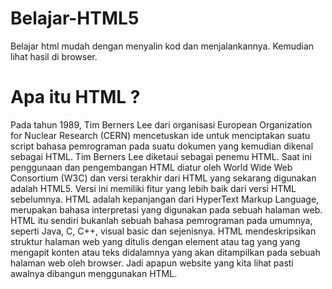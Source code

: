 # Belajar-HTML5
Belajar html mudah dengan menyalin kod dan menjalankannya. Kemudian lihat hasil di browser.

# Apa itu HTML ?

Pada tahun 1989, Tim Berners Lee dari organisasi European Organization for Nuclear Research (CERN) mencetuskan ide untuk menciptakan suatu script bahasa pemrograman pada suatu dokumen yang kemudian dikenal sebagai HTML. Tim Berners Lee diketaui sebagai penemu HTML. Saat ini penggunaan dan pengembangan HTML diatur oleh World Wide Web Consortium (W3C) dan versi terakhir dari HTML yang sekarang digunakan adalah HTML5. Versi ini memiliki fitur yang lebih baik dari versi HTML sebelumnya. HTML adalah kepanjangan dari HyperText Markup Language, merupakan bahasa interpretasi yang digunakan pada sebuah halaman web. HTML itu sendiri bukanlah sebuah bahasa pemrograman pada umumnya, seperti Java, C, C++, visual basic dan sejenisnya. HTML mendeskripsikan struktur halaman web yang ditulis dengan element atau tag yang yang mengapit konten atau teks didalamnya yang akan ditampilkan pada sebuah halaman web oleh browser. Jadi apapun website yang kita lihat pasti awalnya dibangun menggunakan HTML.


